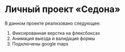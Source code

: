# Личный проект «Седона»

В данном проекте реализовано следующее:
1. Фиксированная верстка на флексбоксах
2. Анимация выезда и валидация формы
3. Подключены google maps
